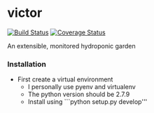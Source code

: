 # victor

[![Build Status](https://travis-ci.org/bencarothers/victor.svg)](https://travis-ci.org/bencarothers/victor)
[![Coverage Status](https://coveralls.io/repos/bencarothers/victor/badge.svg?branch=master&service=github)](https://coveralls.io/github/bencarothers/victor?branch=master)

An extensible, monitored hydroponic garden

### Installation

- First create a virtual environment
    * I personally use pyenv and virtualenv
    * The python version should be 2.7.9
    * Install using ```python setup.py develop'''



